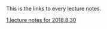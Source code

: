 This is the links to every lecture notes.

[1.lecture notes for 2018.8.30](/LectureNotes/2018.8.30.md)
